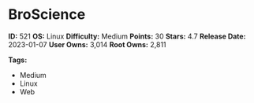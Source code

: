 # BroScience

**ID:** 521
**OS:** Linux
**Difficulty:** Medium
**Points:** 30
**Stars:** 4.7
**Release Date:** 2023-01-07
**User Owns:** 3,014
**Root Owns:** 2,811

**Tags:**
- Medium
- Linux
- Web

